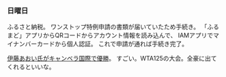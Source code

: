 ### 日曜日

ふるさと納税。
ワンストップ特例申請の書類が届いていたため手続き。
「ふるまど」アプリからQRコードからアカウント情報を読み込んで、
IAMアプリでマイナンバーカードから個人認証。
これで申請が通れば手続き完了。

[伊藤あおい氏がキャンベラ国際で優勝](https://www.youtube.com/watch?v=E6EV0ykp_yc)。
すごい。WTA125の大会。全豪に出てくれるといいな。
